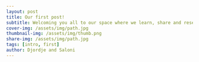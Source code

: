 ```yaml
---
layout: post
title: Our first post!
subtitle: Welcoming you all to our space where we learn, share and research about the topic of physics in control
cover-img: /assets/img/path.jpg
thumbnail-img: /assets/img/thumb.png
share-img: /assets/img/path.jpg
tags: [intro, first]
author: Djordje and Saloni
---
```


